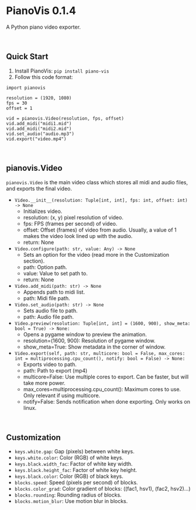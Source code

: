 # PianoVis 0.1.4
A Python piano video exporter.

<br>

## Quick Start
1. Install PianoVis: `pip install piano-vis`
2. Follow this code format:
```
import pianovis

resolution = (1920, 1080)
fps = 30
offset = 1

vid = pianovis.Video(resolution, fps, offset)
vid.add_midi("midi1.mid")
vid.add_midi("midi2.mid")
vid.set_audio("audio.mp3")
vid.export("video.mp4")
```

<br>

## pianovis.Video
`pianovis.Video` is the main video class which stores all midi and audio files, and exports the final video.
* `Video.__init__(resolution: Tuple[int, int], fps: int, offset: int) -> None`
    * Initializes video.
    * resolution: (x, y) pixel resolution of video.
    * fps: FPS (frames per second) of video.
    * offset: Offset (frames) of video from audio. Usually, a value of 1 makes the video look lined up with the audio.
    * return: None
* `Video.configure(path: str, value: Any) -> None`
    * Sets an option for the video (read more in the Customization section).
    * path: Option path.
    * value: Value to set path to.
    * return: None
* `Video.add_midi(path: str) -> None`
    * Appends path to midi list.
    * path: Midi file path.
* `Video.set_audio(path: str) -> None`
    * Sets audio file to path.
    * path: Audio file path.
* `Video.preview(resolution: Tuple[int, int] = (1600, 900), show_meta: bool = True) -> None:`
    * Opens a pygame window to preview the animation.
    * resolution=(1600, 900): Resolution of pygame window.
    * show_meta=True: Show metadata in the corner of window.
* `Video.export(self, path: str, multicore: bool = False, max_cores: int = multiprocessing.cpu_count(), notify: bool = False) -> None:`
    * Exports video to path.
    * path: Path to export (mp4)
    * multicore=False: Use multiple cores to export. Can be faster, but will take more power.
    * max_cores=multiprocessing.cpu_count(): Maximum cores to use. Only relevant if using multicore.
    * notify=False: Sends notification when done exporting. Only works on linux.

<br>

## Customization
* `keys.white.gap`: Gap (pixels) between white keys.
* `keys.white.color`: Color (RGB) of white keys.
* `keys.black.width_fac`: Factor of white key width.
* `keys.black.height_fac`: Factor of white key height.
* `keys.black.color`: Color (RGB) of black keys.
* `blocks.speed`: Speed (pixels per second) of blocks.
* `blocks.color_grad`: Color gradient of blocks: ((fac1, hsv1), (fac2, hsv2)...)
* `blocks.rounding`: Rounding radius of blocks.
* `blocks.motion_blur`: Use motion blur in blocks.
